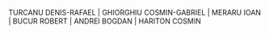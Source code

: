 TURCANU DENIS-RAFAEL |
GHIORGHIU COSMIN-GABRIEL |
MERARU IOAN |
BUCUR ROBERT |
ANDREI BOGDAN |
HARITON COSMIN 
